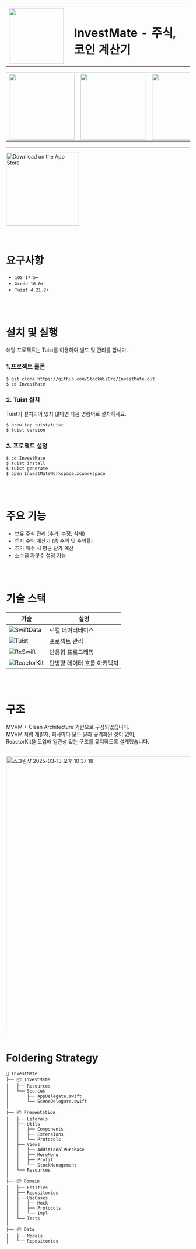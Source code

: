 <table>
    <tr>
        <td>
            <img src="https://github.com/user-attachments/assets/97aa582b-cdbe-4aa4-a2f7-f598831c5d36" width="150"/>
        </td>
        <td style="padding-left: 20px;">
            <h1>InvestMate - 주식, 코인 계산기</h1>
        </td>
    </tr>
</table>

<table align="center">
    <tr>
        <td><img src="https://github.com/user-attachments/assets/7441ac61-5269-4e0e-814c-993ccd2c1650" width="180"/></td>
        <td><img src="https://github.com/user-attachments/assets/13a79264-8d36-43f4-955f-4c04d5b9fe0e" width="180"/></td>
        <td><img src="https://github.com/user-attachments/assets/b4814914-6ea5-433a-afe8-c02b9cbbf2d7" width="180"/></td>
        <td><img src="https://github.com/user-attachments/assets/c44feb54-debf-4a18-88b9-b43c7b0d8496" width="180"/></td>
        <td><img src="https://github.com/user-attachments/assets/1ff492b5-9d30-4baf-85bc-b89e7b2d9098" width="180"/></td>
    </tr>
</table>

--- 

<a href="https://apps.apple.com/kr/app/investmate-%EC%A3%BC%EC%8B%9D-%EC%BD%94%EC%9D%B8-%EA%B3%84%EC%82%B0%EA%B8%B0/id6741756312" target="_blank">
    <img src="https://github.com/user-attachments/assets/b68238d2-d0ef-4dac-bdb1-2110ae8b6f7e" alt="Download on the App Store" width="200"/>
</a>

<br>
<br>
<br>

# 요구사항
- `iOS 17.5+`
- `Xcode 16.0+`
- `Tuist 4.21.2+`

<br>
<br>

# 설치 및 실행

해당 프로젝트는 Tuist를 이용하여 빌드 및 관리를 합니다. 


### 1.프로젝트 클론
```
$ git clone https://github.com/StockWizOrg/InvestMate.git
$ cd InvestMate
```

### 2. Tuist 설치
Tuist가 설치되어 있지 않다면 다음 명령어로 설치하세요.

```
$ brew tap tuist/tuist
$ tuist version
```

### 3. 프로젝트 설정
```
$ cd InvestMate
$ tuist install
$ tuist generate
$ open InvestMateWorkspace.xcworkspace
```

<br>
<br>

# 주요 기능
- 보유 주식 관리 (추가, 수정, 삭제)
- 투자 수익 계산기 (총 수익 및 수익률)
- 추가 매수 시 평균 단가 계산
- 소수점 자릿수 설정 가능

<br>
<br>
  

# 기술 스택

| 기술 | 설명 |
|------|----------|
| ![SwiftData](https://img.shields.io/badge/SwiftData-orange) | 로컬 데이터베이스 |
| ![Tuist](https://img.shields.io/badge/Tuist-4.43.2-purple) | 프로젝트 관리 |
| ![RxSwift](https://img.shields.io/badge/RxSwift-6.8.x-blue) | 반응형 프로그래밍 |
| ![ReactorKit](https://img.shields.io/badge/ReactorKit-3.0.x-yellow) | 단방향 데이터 흐름 아키텍처 |

<br>
<br>

# 구조
MVVM + Clean Architecture 기반으로 구성되었습니다.<br>
MVVM 처럼 개발자, 회사마다 모두 달라 규격화된 것이 없어,<br>
ReactorKit을 도입해 일관성 있는 구조를 유지하도록 설계했습니다.<br>

<br>

<img width="752" alt="스크린샷 2025-03-13 오후 10 37 18" src="https://github.com/user-attachments/assets/43e25de2-8fda-409a-962d-19390295ec57" />

<br>
<br>

# Foldering Strategy

```
📂 InvestMate
├── 📦 InvestMate          
│   ├── Resources         
│   └── Sources
│       ├── AppDelegate.swift
│       └── SceneDelegate.swift
│
├── 📦 Presentation       
│   ├── Literals          
│   ├── Utils             
│   │   ├── Components   
│   │   ├── Extensions   
│   │   └── Protocols    
│   ├── Views             
│   │   ├── AdditionalPurchase    
│   │   ├── MoreMenu             
│   │   ├── Profit                
│   │   └── StockManagement       
│   └── Resources         
│
├── 📦 Domain             
│   ├── Entities         
│   ├── Repositories     
│   ├── UseCases         
│   │   ├── Mock         
│   │   ├── Protocols    
│   │   └── Impl         
│   └── Tests           
│
├── 📦 Data               
│   ├── Models           
│   └── Repositories     
```

